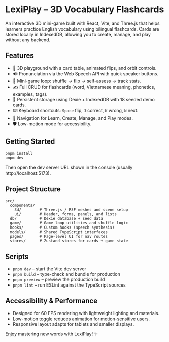 # LexiPlay – 3D Vocabulary Flashcards

An interactive 3D mini-game built with React, Vite, and Three.js that helps learners practice English vocabulary using bilingual flashcards. Cards are stored locally in IndexedDB, allowing you to create, manage, and play without any backend.

## Features

- 🎴 3D playground with a card table, animated flips, and orbit controls.
- 🔊 Pronunciation via the Web Speech API with quick speaker buttons.
- 🧠 Mini-game loop: shuffle → flip → self-assess → track stats.
- ✍️ Full CRUD for flashcards (word, Vietnamese meaning, phonetics, examples, tags).
- 💾 Persistent storage using Dexie + IndexedDB with 18 seeded demo cards.
- ⌨️ Keyboard shortcuts: `Space` flip, `J` correct, `K` wrong, `N` next.
- 🧭 Navigation for Learn, Create, Manage, and Play modes.
- 🛡️ Low-motion mode for accessibility.

## Getting Started

```bash
pnpm install
pnpm dev
```

Then open the dev server URL shown in the console (usually http://localhost:5173).

## Project Structure

```
src/
  components/
    3d/        # Three.js / R3F meshes and scene setup
    ui/        # Header, forms, panels, and lists
  db/          # Dexie database + seed data
  game/        # Game loop utilities and shuffle logic
  hooks/       # Custom hooks (speech synthesis)
  models/      # Shared TypeScript interfaces
  pages/       # Page-level UI for nav routes
  stores/      # Zustand stores for cards + game state
```

## Scripts

- `pnpm dev` – start the Vite dev server
- `pnpm build` – type-check and bundle for production
- `pnpm preview` – preview the production build
- `pnpm lint` – run ESLint against the TypeScript sources

## Accessibility & Performance

- Designed for 60 FPS rendering with lightweight lighting and materials.
- Low-motion toggle reduces animation for motion-sensitive users.
- Responsive layout adapts for tablets and smaller displays.

Enjoy mastering new words with LexiPlay! ✨
